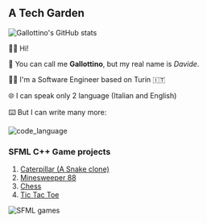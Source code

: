 ## A Tech Garden
![Gallottino's GitHub stats](https://github-readme-stats.vercel.app/api?username=gallottino&show_icons=true&theme=dracula)

👋🏻 Hi!

🐔 You can call me **Gallottino**, but my real name is *Davide*.

👨‍💻 I'm a Software Engineer based on Turin 🇮🇹

🌐 I can speak only 2 language (Italian and English)

⌨️ But I can write many more:

![code_language](https://user-images.githubusercontent.com/33552039/163731849-cb517cd0-ff45-4dfc-b83b-68f91ba9bf5f.png)


### SFML C++ Game projects
1. [Caterpillar (A Snake clone)](https://github.com/gallottino/Caterpillar)
2. [Minesweeper 88](https://github.com/gallottino/Minesweeper)
3. [Chess](https://github.com/gallottino/Chess)
4. [Tic Tac Toe](https://github.com/gallottino/TicTacToe)

![SFML games](https://user-images.githubusercontent.com/33552039/163732065-af41ea54-3b00-4b3a-aa9e-0967fba5f10c.png)

